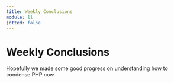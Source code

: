 ```yaml
---
title: Weekly Conclusions
module: 11
jotted: false
---
```


# Weekly Conclusions

Hopefully we made some good progress on understanding how to condense PHP now.
